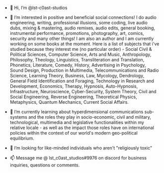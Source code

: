 - 👋 Hi, I’m @lst-c0ast-studios

- 👀 I’m interested in positive and beneficial social connections! I do audio engineering, writing, professional illusions, some coding, live audio dubs, mixing & mastering, audio remixes, audio edits, general booking, instrumental performance, promotions, photography, art, comics, security and many other things! I am also an author and I am currently working on some books at the moment. Here is a list of subjects that i've studied because they interest me (no particular order) - Social Civil & Political Sciences, Computer Science, Arts and Music, Anthropology, Philosophy, Theology, Linguistics, Transliteration and Translation, Phonetics, Literature, Comedy, History, Advertising in Psychology, Sound Design, Production in Multimedia, Telecommunications and Radio Science, Learning Theory, Business, Law, Mycology, Dendrology, General Field Identification and Foraging, Technology in Research and Development, Economics, Therapy, Hypnosis, Auto-Hypnosis, Infrastructure, Neuroscience, Cyber-Security, System Theory, Civil and Social Engineering, Reverse Engineering, Theoretical Physics, Metaphysics, Quantum Mechanics, Current Social Affairs.

- 🌱 I’m currently learning about hyperdimensional communications sub-systems and the roles they play in socio-economic, civil and military, technological, multimedia and legislative functionalities within my relative locale - as well as the impact those roles have on international policies within the context of our world's modern geo-political equilibrium.

- 💞️ I’m looking for like-minded individuals who aren't "religiously toxic"

- 📫 Message me @ lst_c0ast_studios#9976 on discord for business inquiries, questions or comments.

<!---

--->
